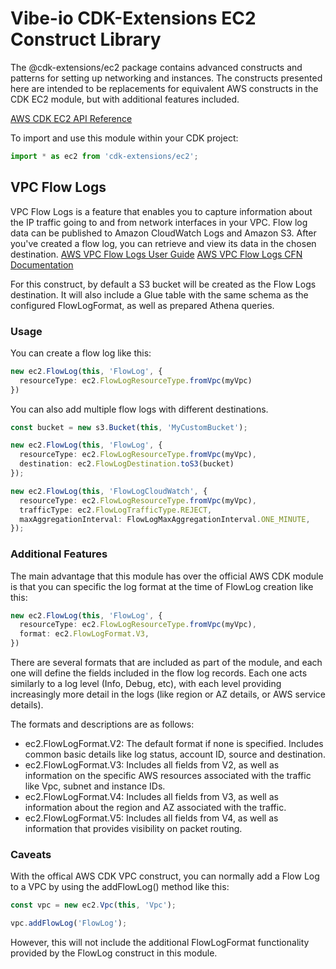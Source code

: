 # Vibe-io CDK-Extensions EC2 Construct Library

The @cdk-extensions/ec2 package contains advanced constructs and patterns for
setting up networking and instances. The constructs presented here are intended
to be replacements for equivalent AWS constructs in the CDK EC2 module, but with
additional features included.

[AWS CDK EC2 API Reference](https://docs.aws.amazon.com/cdk/api/v2/docs/aws-cdk-lib.aws_ec2-readme.html)

To import and use this module within your CDK project:

```ts
import * as ec2 from 'cdk-extensions/ec2';
```

## VPC Flow Logs

VPC Flow Logs is a feature that enables you to capture information about the IP
traffic going to and from network interfaces in your VPC. Flow log data can be
published to Amazon CloudWatch Logs and Amazon S3. After you've created a flow
log, you can retrieve and view its data in the chosen destination.
[AWS VPC Flow Logs User Guide](https://docs.aws.amazon.com/vpc/latest/userguide/flow-logs.html)
[AWS VPC Flow Logs CFN Documentation](https://docs.aws.amazon.com/AWSCloudFormation/latest/UserGuide/aws-resource-ec2-flowlog.html)

For this construct, by default a S3 bucket will be created as the Flow Logs
destination. It will also include a Glue table with the same schema as the
configured FlowLogFormat, as well as prepared Athena queries.

### Usage

You can create a flow log like this:

```ts
new ec2.FlowLog(this, 'FlowLog', {
  resourceType: ec2.FlowLogResourceType.fromVpc(myVpc)
})
```
You can also add multiple flow logs with different destinations.

```ts
const bucket = new s3.Bucket(this, 'MyCustomBucket');

new ec2.FlowLog(this, 'FlowLog', {
  resourceType: ec2.FlowLogResourceType.fromVpc(myVpc),
  destination: ec2.FlowLogDestination.toS3(bucket)
});

new ec2.FlowLog(this, 'FlowLogCloudWatch', {
  resourceType: ec2.FlowLogResourceType.fromVpc(myVpc),
  trafficType: ec2.FlowLogTrafficType.REJECT,
  maxAggregationInterval: FlowLogMaxAggregationInterval.ONE_MINUTE,
});
```

### Additional Features

The main advantage that this module has over the official AWS CDK module is that
you can specific the log format at the time of FlowLog creation like this:

```ts
new ec2.FlowLog(this, 'FlowLog', {
  resourceType: ec2.FlowLogResourceType.fromVpc(myVpc),
  format: ec2.FlowLogFormat.V3,
})
```

There are several formats that are included as part of the module, and each one
will define the fields included in the flow log records. Each one acts similarly
to a log level (Info, Debug, etc), with each level providing increasingly more
detail in the logs (like region or AZ details, or AWS service details).

The formats and descriptions are as follows:

 - ec2.FlowLogFormat.V2: The default format if none is specified. Includes common
                      basic details like log status, account ID, source and
                      destination.
 - ec2.FlowLogFormat.V3: Includes all fields from V2, as well as information on
                      the specific AWS resources associated with the traffic
                      like Vpc, subnet and instance IDs.
 - ec2.FlowLogFormat.V4: Includes all fields from V3, as well as information about
                      the region and AZ associated with the traffic.
 - ec2.FlowLogFormat.V5: Includes all fields from V4, as well as information that
                      provides visibility on packet routing.

### Caveats

With the offical AWS CDK VPC construct, you can normally add a Flow Log to a VPC
 by using the addFlowLog() method like this:

```ts
const vpc = new ec2.Vpc(this, 'Vpc');

vpc.addFlowLog('FlowLog');
```

However, this will not include the additional FlowLogFormat functionality
provided by the FlowLog construct in this module.
